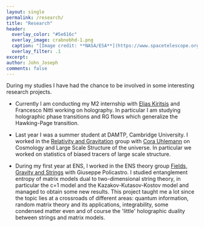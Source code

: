 ```yaml
---
layout: single
permalink: /research/
title: "Research"
header:
  overlay_color: "#5e616c"
  overlay_image: crabnebhd-1.png
  caption: "[Image credit: **NASA/ESA**](https://www.spacetelescope.org/images/heic0515a/)"
  overlay_filter: .1
excerpt: 
author: John_Joseph
comments: false
---
```


During my studies I have had the chance to be involved in some interesting research projects. 

- Currently I am conducting my M2 internship with [Elias Kiritsis](http://hep.physics.uoc.gr/~kiritsis/) and Francesco Nitti working on holography. In particular I am studying holographic phase transitions and RG flows which generalize the Hawking-Page transition. 

- Last year I was a summer student at DAMTP, Cambridge University. I worked in the [Relativity and Gravitation](https://www.damtp.cam.ac.uk/research/gr/) group with [Cora Uhlemann](https://corauhlemann.webs.com/) on Cosmology and Large Scale Structure of the universe. In particular we worked on statistics of biased tracers of large scale structure. 

- During my first year at ENS, I worked in the ENS theory group [Fields, Gravity and Strings](https://www.lpens.ens.psl.eu/research/int-fond/champs-gravitation-cordes/?lang=en)  with Giuseppe Policastro. I studied entanglement entropy of matrix models dual to two-dimensional string theory, in particular the  c=1 model and the Kazakov-Kutasov-Kostov model and managed to obtain some new results. This project taught me a lot since the topic lies at a crossroads of different areas: quantum information, random matrix theory and its applications, integrability, some condensed matter even and of course the 'little' holographic duality between strings and matrix models.

